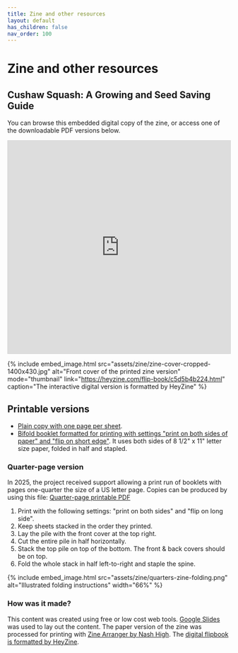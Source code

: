 ```yaml
---
title: Zine and other resources
layout: default
has_children: false
nav_order: 100
---
```


# Zine and other resources

## Cushaw Squash: A Growing and Seed Saving Guide

You can browse this embedded digital copy of the zine, or access one of the downloadable PDF versions below.

<iframe allowfullscreen="allowfullscreen" scrolling="no" class="fp-iframe" style="border: 1px solid lightgray; width: 100%; height: 30rem;" src="https://heyzine.com/flip-book/c5d5b4b224.html"></iframe>

{% include embed_image.html
    src="assets/zine/zine-cover-cropped-1400x430.jpg"
    alt="Front cover of the printed zine version"
    mode="thumbnail"
    link="https://heyzine.com/flip-book/c5d5b4b224.html"
    caption="The interactive digital version is formatted by HeyZine"
%}

## Printable versions

- <a href="/assets/zine/commonwealth-cushaw-zine-2025-02-27.pdf">Plain copy with one page per sheet</a>.
- <a href="/assets/zine/commonwealth-cushaw-zine-2025-02-27-printable-bifold.pdf">Bifold booklet formatted for printing with settings "print on both sides of paper" and "flip on short edge"</a>. It uses both sides of 8 1/2" x 11" letter size paper, folded in half and stapled. 

### Quarter-page version 

In 2025, the project received support allowing a print run of booklets with pages one-quarter the size of a US letter page. Copies can be produced by using this file: <a href="/assets/zine/commonwealth-cushaw-zine-2025-02-27-printable-bifold.pdf">Quarter-page printable PDF</a>

1. Print with the following settings: "print on both sides" and "flip on long side".
2. Keep sheets stacked in the order they printed.
3. Lay the pile with the front cover at the top right.
4. Cut the entire pile in half horizontally.
5. Stack the top pile on top of the bottom. The front & back covers should be on top.
6. Fold the whole stack in half left-to-right and staple the spine.

{% include embed_image.html
    src="assets/zine/quarters-zine-folding.png"
    alt="Illustrated folding instructions"
    width="66%"
%}

### How was it made?

This content was created using free or low cost web tools. [Google Slides](https://docs.google.com/presentation/d/14q8mLEfV6SesU4jLHwnLZSNewycOsh0KCzcdpfCud5I/) was used to lay out the content. The paper version of the zine was processed for printing with [Zine Arranger by Nash High](https://nashhigh.itch.io/zinearranger). The [digital flipbook is formatted by HeyZine](https://heyzine.com/flip-book/c5d5b4b224.html).